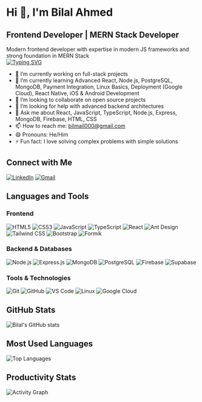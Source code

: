 # Hi 👋, I'm Bilal Ahmed
## Frontend Developer | MERN Stack Developer

Modern frontend developer with expertise in modern JS frameworks and strong foundation in MERN Stack  
[![Typing SVG](https://readme-typing-svg.demolab.com?font=Fira+Code&pause=1000&color=00C2FF&width=435&lines=Frontend+Developer;MERN+Stack+Developer;React+%7C+TypeScript+%7C+Node.js;MongoDB+%7C+PostgreSQL+%7C+Firebase;Building+Scalable+Web+Apps)](https://git.io/typing-svg)

- 🔭 I’m currently working on full-stack projects
- 🌱 I’m currently learning Advanced React, Node.js, PostgreSQL, MongoDB, Payment Integration, Linux Basics, Deployment (Google Cloud), React Native, iOS & Android Development
- 👯 I’m looking to collaborate on open source projects
- 🤔 I’m looking for help with advanced backend architectures
- 💬 Ask me about React, JavaScript, TypeScript, Node.js, Express, MongoDB, Firebase, HTML, CSS
- 📫 How to reach me: [bilmail000@gmail.com](mailto:bilmail000@gmail.com)
- 😄 Pronouns: He/Him
- ⚡ Fun fact: I love solving complex problems with simple solutions

## Connect with Me

[![LinkedIn](https://img.shields.io/badge/LinkedIn-0077B5?style=for-the-badge&logo=linkedin&logoColor=white)](https://www.linkedin.com/in/bilal-ahmed-67360a309)
[![Gmail](https://img.shields.io/badge/Gmail-D14836?style=for-the-badge&logo=gmail&logoColor=white)](mailto:bilmail000@gmail.com)

## Languages and Tools

### Frontend
![HTML5](https://img.shields.io/badge/HTML5-E34F26?style=for-the-badge&logo=html5&logoColor=white)
![CSS3](https://img.shields.io/badge/CSS3-1572B6?style=for-the-badge&logo=css3&logoColor=white)
![JavaScript](https://img.shields.io/badge/JavaScript-F7DF1E?style=for-the-badge&logo=javascript&logoColor=black)
![TypeScript](https://img.shields.io/badge/TypeScript-007ACC?style=for-the-badge&logo=typescript&logoColor=white)
![React](https://img.shields.io/badge/React-20232A?style=for-the-badge&logo=react&logoColor=61DAFB)
![Ant Design](https://img.shields.io/badge/Ant%20Design-1890FF?style=for-the-badge&logo=antdesign&logoColor=white)
![Tailwind CSS](https://img.shields.io/badge/Tailwind_CSS-38B2AC?style=for-the-badge&logo=tailwind-css&logoColor=white)
![Bootstrap](https://img.shields.io/badge/Bootstrap-563D7C?style=for-the-badge&logo=bootstrap&logoColor=white)
![Formik](https://img.shields.io/badge/Formik-0072C6?style=for-the-badge)

### Backend & Databases
![Node.js](https://img.shields.io/badge/Node.js-339933?style=for-the-badge&logo=nodedotjs&logoColor=white)
![Express.js](https://img.shields.io/badge/Express.js-000000?style=for-the-badge&logo=express&logoColor=white)
![MongoDB](https://img.shields.io/badge/MongoDB-4EA94B?style=for-the-badge&logo=mongodb&logoColor=white)
![PostgreSQL](https://img.shields.io/badge/PostgreSQL-316192?style=for-the-badge&logo=postgresql&logoColor=white)
![Firebase](https://img.shields.io/badge/Firebase-FFCA28?style=for-the-badge&logo=firebase&logoColor=black)
![Supabase](https://img.shields.io/badge/Supabase-3ECF8E?style=for-the-badge&logo=supabase&logoColor=white)

### Tools & Technologies
![Git](https://img.shields.io/badge/Git-F05032?style=for-the-badge&logo=git&logoColor=white)
![GitHub](https://img.shields.io/badge/GitHub-100000?style=for-the-badge&logo=github&logoColor=white)
![VS Code](https://img.shields.io/badge/VS_Code-007ACC?style=for-the-badge&logo=visual-studio-code&logoColor=white)
![Linux](https://img.shields.io/badge/Linux-FCC624?style=for-the-badge&logo=linux&logoColor=black)
![Google Cloud](https://img.shields.io/badge/Google_Cloud-4285F4?style=for-the-badge&logo=google-cloud&logoColor=white)

## GitHub Stats

![Bilal's GitHub stats](https://github-readme-stats.vercel.app/api?username=bilz24&show_icons=true&theme=radical)

## Most Used Languages

![Top Languages](https://github-readme-stats.vercel.app/api/top-langs/?username=bilz24&layout=compact&theme=radical)

## Productivity Stats

![Activity Graph](https://github-readme-activity-graph.vercel.app/graph?username=bilz24&theme=react-dark)
